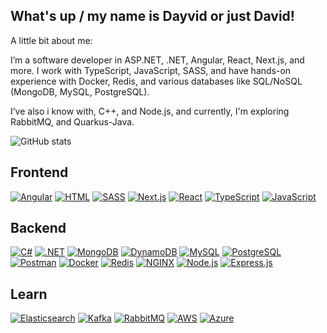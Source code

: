 ## What's up / my name is Dayvid or just David!

A little bit about me:

I’m a software developer  in ASP.NET, .NET, Angular, React, Next.js, and more. I work with TypeScript, JavaScript, SASS, and have hands-on experience with Docker, Redis, and various databases like SQL/NoSQL (MongoDB, MySQL, PostgreSQL).

I’ve also i know with, C++, and Node.js, and currently, I'm exploring RabbitMQ, and Quarkus-Java.

![GitHub stats](https://github-readme-stats.vercel.app/api?username=k4rpenko&show_icons=true)
## Frontend
[![Angular](https://skillicons.dev/icons?i=angular)](https://angular.io) [![HTML](https://skillicons.dev/icons?i=html)](https://developer.mozilla.org/en-US/docs/Web/HTML) [![SASS](https://skillicons.dev/icons?i=sass)](https://sass-lang.com/) [![Next.js](https://skillicons.dev/icons?i=nextjs)](https://nextjs.org/) [![React](https://skillicons.dev/icons?i=react)](https://reactjs.org/) [![TypeScript](https://skillicons.dev/icons?i=ts)](https://www.typescriptlang.org/) [![JavaScript](https://skillicons.dev/icons?i=js)](https://developer.mozilla.org/en-US/docs/Web/JavaScript)

## Backend
[![C#](https://skillicons.dev/icons?i=cs)](https://learn.microsoft.com/en-us/dotnet/csharp/) [![.NET](https://skillicons.dev/icons?i=dotnet)](https://dotnet.microsoft.com/) [![MongoDB](https://skillicons.dev/icons?i=mongodb)](https://www.mongodb.com/) [![DynamoDB](https://skillicons.dev/icons?i=dynamodb)](https://aws.amazon.com/dynamodb/) [![MySQL](https://skillicons.dev/icons?i=mysql)](https://www.mysql.com/) [![PostgreSQL](https://skillicons.dev/icons?i=postgres)](https://www.postgresql.org/) [![Postman](https://skillicons.dev/icons?i=postman)](https://www.postman.com/) [![Docker](https://skillicons.dev/icons?i=docker)](https://www.docker.com/) [![Redis](https://skillicons.dev/icons?i=redis)](https://redis.io/) [![NGINX](https://skillicons.dev/icons?i=nginx)](https://www.nginx.com/) [![Node.js](https://skillicons.dev/icons?i=nodejs)](https://nodejs.org/) [![Express.js](https://skillicons.dev/icons?i=express)](https://expressjs.com/)

## Learn
[![Elasticsearch](https://skillicons.dev/icons?i=elasticsearch)](https://www.elastic.co/elasticsearch/) [![Kafka](https://skillicons.dev/icons?i=kafka)](https://kafka.apache.org/) [![RabbitMQ](https://skillicons.dev/icons?i=rabbitmq)](https://www.rabbitmq.com/)  [![AWS](https://skillicons.dev/icons?i=aws)](https://aws.amazon.com/) [![Azure](https://skillicons.dev/icons?i=azure)](https://azure.microsoft.com/en-us/)
